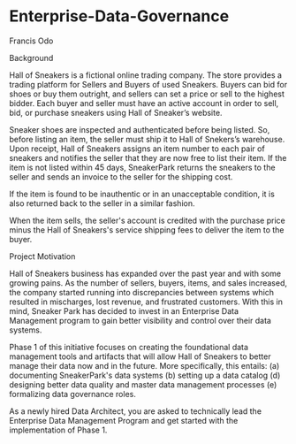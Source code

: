 # Enterprise-Data-Governance

Francis Odo

Background

Hall of Sneakers is a fictional online trading company. The store provides a trading platform for Sellers and Buyers of used Sneakers.
Buyers can bid for shoes or buy them outright, and sellers can set a price or sell to the highest bidder. Each buyer and seller must have an active account in order to sell, bid, or purchase sneakers using Hall of Sneaker’s website.

Sneaker shoes are inspected and authenticated before being listed. So, before listing an item, the seller must ship it to Hall of Snekers’s warehouse. Upon receipt, Hall of Sneakers assigns an item number to each pair of sneakers and notifies the seller that they are now free to list their item. If the item is not listed within 45 days, SneakerPark returns the sneakers to the seller and sends an invoice to the seller for the shipping cost.

If the item is found to be inauthentic or in an unacceptable condition, it is also returned back to the seller in a similar fashion.

When the item sells, the seller's account is credited with the purchase price minus the Hall of Sneakers's service shipping fees to deliver the item to the buyer.

Project Motivation

Hall of Sneakers business has expanded over the past year and with some growing pains. As the number of sellers, buyers, items, and sales increased, the company started running into discrepancies between systems which resulted in mischarges, lost revenue, and frustrated customers. With this in mind, Sneaker Park has decided to invest in an Enterprise Data Management program to gain better visibility and control over their data systems.

Phase 1 of this initiative focuses on creating the foundational data management tools and artifacts that will allow Hall of Sneakers to better manage their data now and in the future. More specifically, this entails:
(a) documenting SneakerPark's data systems
(b) setting up a data catalog
(d) designing better data quality and master data management processes
(e) formalizing data governance roles.

As a newly hired Data Architect, you are asked to technically lead the Enterprise Data Management Program and get started with the implementation of Phase 1.
